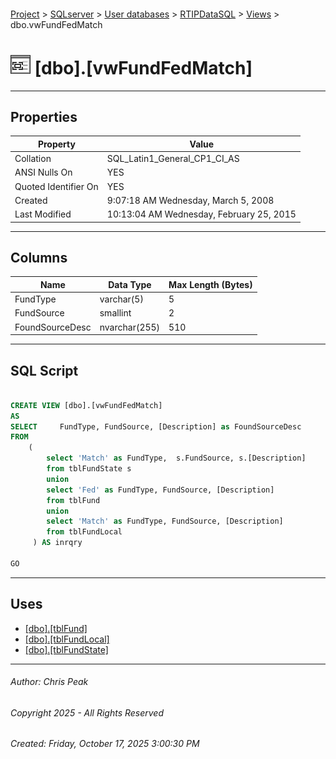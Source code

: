 #### 

[Project](../../../../index.md) > [SQLserver](../../../index.md) > [User databases](../../index.md) > [RTIPDataSQL](../index.md) > [Views](Views.md) > dbo.vwFundFedMatch

# ![Views](../../../../Images/View32.png) [dbo].[vwFundFedMatch]

---

## <a name="#properties"></a>Properties

| Property | Value |
|---|---|
| Collation | SQL_Latin1_General_CP1_CI_AS |
| ANSI Nulls On | YES |
| Quoted Identifier On | YES |
| Created | 9:07:18 AM Wednesday, March 5, 2008 |
| Last Modified | 10:13:04 AM Wednesday, February 25, 2015 |


---

## <a name="#columns"></a>Columns

| Name | Data Type | Max Length (Bytes) |
|---|---|---|
| FundType | varchar(5) | 5 |
| FundSource | smallint | 2 |
| FoundSourceDesc | nvarchar(255) | 510 |


---

## <a name="#sqlscript"></a>SQL Script

```sql

CREATE VIEW [dbo].[vwFundFedMatch]
AS
SELECT     FundType, FundSource, [Description] as FoundSourceDesc
FROM         
	(
		select 'Match' as FundType,  s.FundSource, s.[Description]
		from tblFundState s
		union
		select 'Fed' as FundType, FundSource, [Description]
		from tblFund
		union
		select 'Match' as FundType, FundSource, [Description]
		from tblFundLocal
     ) AS inrqry

GO

```


---

## <a name="#uses"></a>Uses

* [[dbo].[tblFund]](../Tables/dbo_tblFund.md)
* [[dbo].[tblFundLocal]](../Tables/dbo_tblFundLocal.md)
* [[dbo].[tblFundState]](../Tables/dbo_tblFundState.md)


---

###### Author:  Chris Peak

###### Copyright 2025 - All Rights Reserved

###### Created: Friday, October 17, 2025 3:00:30 PM

